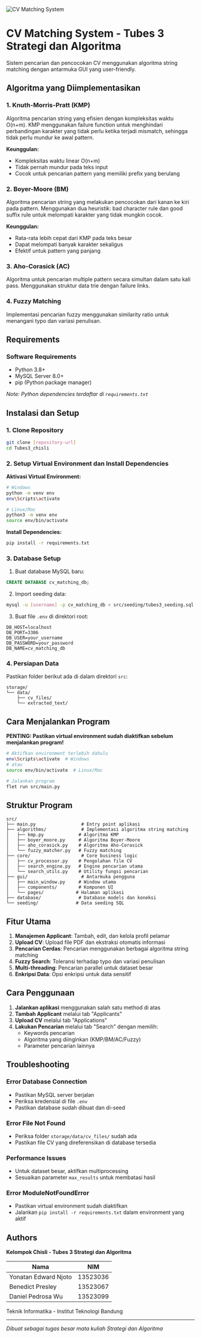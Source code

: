 ![CV Matching System](doc/app.png)

# CV Matching System - Tubes 3 Strategi dan Algoritma

Sistem pencarian dan pencocokan CV menggunakan algoritma string matching dengan antarmuka GUI yang user-friendly.

## Algoritma yang Diimplementasikan

### 1. Knuth-Morris-Pratt (KMP)

Algoritma pencarian string yang efisien dengan kompleksitas waktu O(n+m). KMP menggunakan failure function untuk menghindari perbandingan karakter yang tidak perlu ketika terjadi mismatch, sehingga tidak perlu mundur ke awal pattern.

**Keunggulan:**

- Kompleksitas waktu linear O(n+m)
- Tidak pernah mundur pada teks input
- Cocok untuk pencarian pattern yang memiliki prefix yang berulang

### 2. Boyer-Moore (BM)

Algoritma pencarian string yang melakukan pencocokan dari kanan ke kiri pada pattern. Menggunakan dua heuristik: bad character rule dan good suffix rule untuk melompati karakter yang tidak mungkin cocok.

**Keunggulan:**

- Rata-rata lebih cepat dari KMP pada teks besar
- Dapat melompati banyak karakter sekaligus
- Efektif untuk pattern yang panjang

### 3. Aho-Corasick (AC)

Algoritma untuk pencarian multiple pattern secara simultan dalam satu kali pass. Menggunakan struktur data trie dengan failure links.

### 4. Fuzzy Matching

Implementasi pencarian fuzzy menggunakan similarity ratio untuk menangani typo dan variasi penulisan.

## Requirements

### Software Requirements

- Python 3.8+
- MySQL Server 8.0+
- pip (Python package manager)

_Note: Python dependencies terdaftar di `requirements.txt`_

## Instalasi dan Setup

### 1. Clone Repository

```bash
git clone [repository-url]
cd Tubes3_chisli
```

### 2. Setup Virtual Environment dan Install Dependencies

**Aktivasi Virtual Environment:**

```bash
# Windows
python -m venv env
env\Scripts\activate

# Linux/Mac
python3 -m venv env
source env/bin/activate
```

**Install Dependencies:**

```bash
pip install -r requirements.txt
```

### 3. Database Setup

1. Buat database MySQL baru:

```sql
CREATE DATABASE cv_matching_db;
```

2. Import seeding data:

```bash
mysql -u [username] -p cv_matching_db < src/seeding/tubes3_seeding.sql
```

3. Buat file `.env` di direktori root:

```env
DB_HOST=localhost
DB_PORT=3306
DB_USER=your_username
DB_PASSWORD=your_password
DB_NAME=cv_matching_db
```

### 4. Persiapan Data

Pastikan folder berikut ada di dalam direktori `src`:

```
storage/
└── data/
    ├── cv_files/
    └── extracted_text/
```

## Cara Menjalankan Program

**PENTING: Pastikan virtual environment sudah diaktifkan sebelum menjalankan program!**

```bash
# Aktifkan environment terlebih dahulu
env\Scripts\activate  # Windows
# atau
source env/bin/activate  # Linux/Mac

# Jalankan program
flet run src/main.py
```

## Struktur Program

```
src/
├── main.py                 # Entry point aplikasi
├── algorithms/             # Implementasi algoritma string matching
│   ├── kmp.py             # Algoritma KMP
│   ├── boyer_moore.py     # Algoritma Boyer-Moore
│   ├── aho_corasick.py    # Algoritma Aho-Corasick
│   └── fuzzy_matcher.py   # Fuzzy matching
├── core/                   # Core business logic
│   ├── cv_processor.py    # Pengolahan file CV
│   ├── search_engine.py   # Engine pencarian utama
│   └── search_utils.py    # Utility fungsi pencarian
├── gui/                    # Antarmuka pengguna
│   ├── main_window.py     # Window utama
│   ├── components/        # Komponen UI
│   └── pages/            # Halaman aplikasi
├── database/              # Database models dan koneksi
└── seeding/              # Data seeding SQL
```

## Fitur Utama

1. **Manajemen Applicant**: Tambah, edit, dan kelola profil pelamar
2. **Upload CV**: Upload file PDF dan ekstraksi otomatis informasi
3. **Pencarian Cerdas**: Pencarian menggunakan berbagai algoritma string matching
4. **Fuzzy Search**: Toleransi terhadap typo dan variasi penulisan
5. **Multi-threading**: Pencarian parallel untuk dataset besar
6. **Enkripsi Data**: Opsi enkripsi untuk data sensitif

## Cara Penggunaan

1. **Jalankan aplikasi** menggunakan salah satu method di atas
2. **Tambah Applicant** melalui tab "Applicants"
3. **Upload CV** melalui tab "Applications"
4. **Lakukan Pencarian** melalui tab "Search" dengan memilih:
   - Keywords pencarian
   - Algoritma yang diinginkan (KMP/BM/AC/Fuzzy)
   - Parameter pencarian lainnya

## Troubleshooting

### Error Database Connection

- Pastikan MySQL server berjalan
- Periksa kredensial di file `.env`
- Pastikan database sudah dibuat dan di-seed

### Error File Not Found

- Periksa folder `storage/data/cv_files/` sudah ada
- Pastikan file CV yang direferensikan di database tersedia

### Performance Issues

- Untuk dataset besar, aktifkan multiprocessing
- Sesuaikan parameter `max_results` untuk membatasi hasil

### Error ModuleNotFoundError

- Pastikan virtual environment sudah diaktifkan
- Jalankan `pip install -r requirements.txt` dalam environment yang aktif

## Authors

**Kelompok Chisli - Tubes 3 Strategi dan Algoritma**

| Nama                 | NIM      |
| -------------------- | -------- |
| Yonatan Edward Njoto | 13523036 |
| Benedict Presley     | 13523067 |
| Daniel Pedrosa Wu    | 13523099 |

Teknik Informatika - Institut Teknologi Bandung

---

_Dibuat sebagai tugas besar mata kuliah Strategi dan Algoritma_
